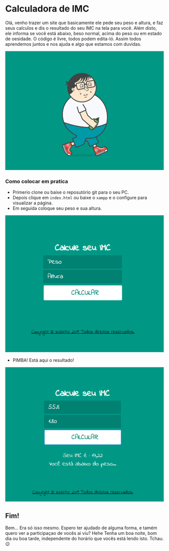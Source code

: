 # Calculadora de IMC

Olá, venho trazer um site que basicamente ele pede seu peso e altura, e faz seus calculos e dis o resultado do seu IMC na tela para você.
Além disto, ele informa se você está abaixo, beso normal, acima do peso ou em estado de oesidade.
O código é livre, todos podem edita-ló. Assim todos aprendemos juntos e nos ajuda e algo que estamos com duvidas.

![caminhada](https://github.com/AG-Bots/calcular-IMC/blob/master/caminhada.gif)

### Como colocar em pratica

* Primerio clone ou baixe o reposutório git para o seu PC.
* Depois clique em ```index.html``` ou baixe o ``xampp`` e o configure para visualizar a página.
* Em seguida coloque seu peso e sua altura.

![colocar](https://github.com/AG-Bots/calcular-IMC/blob/master/colocar.png)

* PIMBA! Está aqui o resultado!

![res](https://github.com/AG-Bots/calcular-IMC/blob/master/res.png)

## Fim!
Bem... Era só isso mesmo. Espero ter ajudado de alguma forma, e tamém quero ver a participaçao de vocês ai viu?
Hehe Tenha um boa noite, bom dia ou boa tarde, independente do horário que vocês está lendo isto. Tchau. :wink: